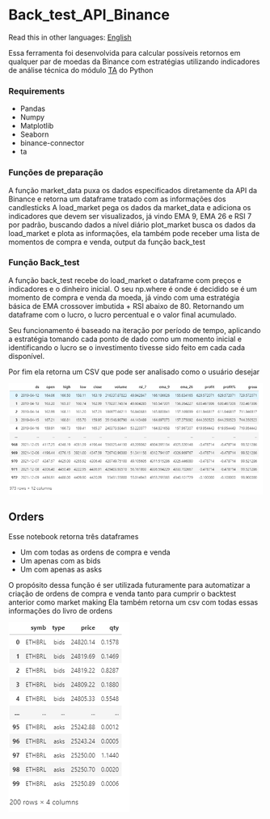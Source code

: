# Back_test_API_Binance

Read this in other languages: [English](https://github.com/Kalienel/back_test_API_Binance/blob/main/README.en.md)

Essa ferramenta foi desenvolvida para calcular possíveis retornos em qualquer par de moedas da Binance com estratégias utilizando indicadores de análise técnica do módulo [TA](https://technical-analysis-library-in-python.readthedocs.io/en/latest/)  do Python

### Requirements
- Pandas
- Numpy
- Matplotlib
- Seaborn
- binance-connector
- ta

### Funções de preparação

A função market_data puxa os dados especificados diretamente da API da Binance e retorna um dataframe tratado com as informações dos candlesticks
A load_market pega os dados da market_data e adiciona os indicadores que devem ser visualizados, já vindo EMA 9, EMA 26 e RSI 7 por padrão, buscando dados a nível diário
plot_market busca os dados da load_market e plota as informações, ela também pode receber uma lista de momentos de compra e venda, output da função back_test


### Função Back_test

A função back_test recebe do load_market o dataframe com preços e indicadores e o dinheiro inicial. O seu np.where é onde é decidido se é um momento de compra e venda da moeda, já vindo com uma estratégia básica de EMA crossover imbutida + RSI abaixo de 80. Retornando um dataframe com o lucro, o lucro percentual e o valor final acumulado.

Seu funcionamento é baseado na iteração por período de tempo, aplicando a estratégia tomando cada ponto de dado como um momento inicial e identificando o lucro se o investimento tivesse sido feito em cada cada disponível.

Por fim ela retorna um CSV que pode ser analisado como o usuário desejar

![Dataframe final](https://github.com/Kalienel/back_test_API_Binance/blob/main/back_test.PNG)

## Orders

Esse notebook retorna três dataframes
- Um com todas as ordens de compra e venda
- Um apenas com as bids
- Um com apenas as asks

O propósito dessa função é ser utilizada futuramente para automatizar a criação de ordens de compra e venda tanto para cumprir o backtest anterior como market making
Ela também retorna um csv com todas essas informações do livro de ordens

![Lista de ordens](https://github.com/Kalienel/back_test_API_Binance/blob/main/orders.PNG)
